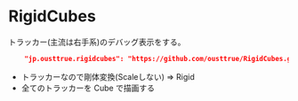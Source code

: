 # RigidCubes

トラッカー(主流は右手系)のデバッグ表示をする。

```json
    "jp.ousttrue.rigidcubes": "https://github.com/ousttrue/RigidCubes.git?path=/Assets/RigidCubes#v1.2.0"
```

- トラッカーなので剛体変換(Scaleしない) => Rigid
- 全てのトラッカーを Cube で描画する
